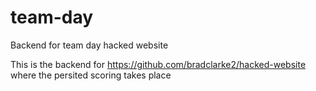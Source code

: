 # team-day
Backend for team day hacked website

This is the backend for https://github.com/bradclarke2/hacked-website where the persited scoring takes place

